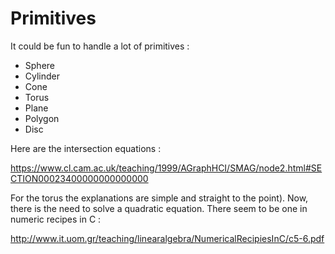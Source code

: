 # Primitives

It could be fun to handle a lot of primitives :

 - Sphere
 - Cylinder
 - Cone
 - Torus
 - Plane
 - Polygon
 - Disc

Here are the intersection equations :

https://www.cl.cam.ac.uk/teaching/1999/AGraphHCI/SMAG/node2.html#SECTION00023400000000000000

For the torus the explanations are simple and straight to the point). Now, there is the need to solve a quadratic equation. There seem to be one in numeric recipes in C :

http://www.it.uom.gr/teaching/linearalgebra/NumericalRecipiesInC/c5-6.pdf